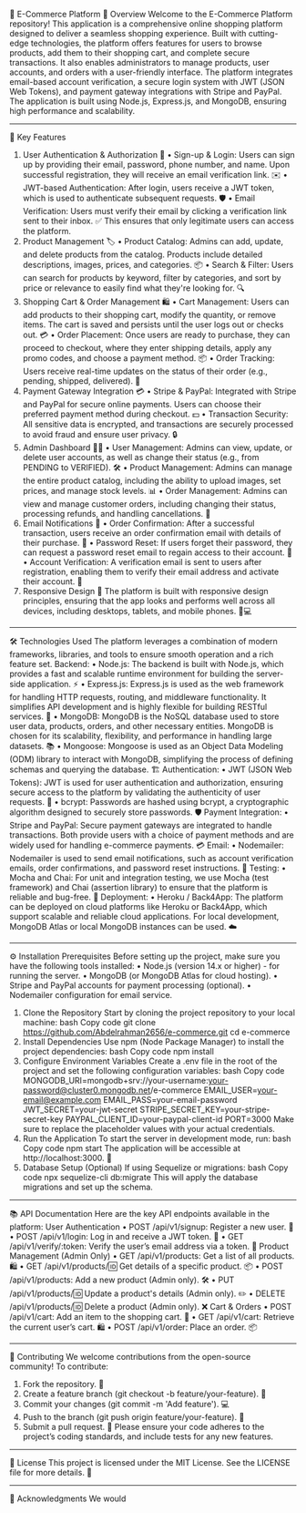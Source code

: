 🛒 E-Commerce Platform
🌟 Overview
Welcome to the E-Commerce Platform repository! This application is a comprehensive online shopping platform designed to deliver a seamless shopping experience. Built with cutting-edge technologies, the platform offers features for users to browse products, add them to their shopping cart, and complete secure transactions. It also enables administrators to manage products, user accounts, and orders with a user-friendly interface.
The platform integrates email-based account verification, a secure login system with JWT (JSON Web Tokens), and payment gateway integrations with Stripe and PayPal. The application is built using Node.js, Express.js, and MongoDB, ensuring high performance and scalability.
________________________________________
🚀 Key Features
1. User Authentication & Authorization 🔐
•	Sign-up & Login: Users can sign up by providing their email, password, phone number, and name. Upon successful registration, they will receive an email verification link. ✉️
•	JWT-based Authentication: After login, users receive a JWT token, which is used to authenticate subsequent requests. 🛡️
•	Email Verification: Users must verify their email by clicking a verification link sent to their inbox. ✅ This ensures that only legitimate users can access the platform.
2. Product Management 🏷️
•	Product Catalog: Admins can add, update, and delete products from the catalog. Products include detailed descriptions, images, prices, and categories. 📦
•	Search & Filter: Users can search for products by keyword, filter by categories, and sort by price or relevance to easily find what they're looking for. 🔍
3. Shopping Cart & Order Management 🛍️
•	Cart Management: Users can add products to their shopping cart, modify the quantity, or remove items. The cart is saved and persists until the user logs out or checks out. 💳
•	Order Placement: Once users are ready to purchase, they can proceed to checkout, where they enter shipping details, apply any promo codes, and choose a payment method. 📦
•	Order Tracking: Users receive real-time updates on the status of their order (e.g., pending, shipped, delivered). 🚚
4. Payment Gateway Integration 💳
•	Stripe & PayPal: Integrated with Stripe and PayPal for secure online payments. Users can choose their preferred payment method during checkout. 💵
•	Transaction Security: All sensitive data is encrypted, and transactions are securely processed to avoid fraud and ensure user privacy. 🔒
5. Admin Dashboard 👨‍💻
•	User Management: Admins can view, update, or delete user accounts, as well as change their status (e.g., from PENDING to VERIFIED). 🛠️
•	Product Management: Admins can manage the entire product catalog, including the ability to upload images, set prices, and manage stock levels. 📊
•	Order Management: Admins can view and manage customer orders, including changing their status, processing refunds, and handling cancellations. 🧾
6. Email Notifications 📧
•	Order Confirmation: After a successful transaction, users receive an order confirmation email with details of their purchase. 🎉
•	Password Reset: If users forget their password, they can request a password reset email to regain access to their account. 🔑
•	Account Verification: A verification email is sent to users after registration, enabling them to verify their email address and activate their account. 🔗
7. Responsive Design 📱
The platform is built with responsive design principles, ensuring that the app looks and performs well across all devices, including desktops, tablets, and mobile phones. 📱💻
________________________________________
🛠️ Technologies Used
The platform leverages a combination of modern frameworks, libraries, and tools to ensure smooth operation and a rich feature set.
Backend:
•	Node.js: The backend is built with Node.js, which provides a fast and scalable runtime environment for building the server-side application. ⚡
•	Express.js: Express.js is used as the web framework for handling HTTP requests, routing, and middleware functionality. It simplifies API development and is highly flexible for building RESTful services. 🔄
•	MongoDB: MongoDB is the NoSQL database used to store user data, products, orders, and other necessary entities. MongoDB is chosen for its scalability, flexibility, and performance in handling large datasets. 📚
•	Mongoose: Mongoose is used as an Object Data Modeling (ODM) library to interact with MongoDB, simplifying the process of defining schemas and querying the database. 🏗️
Authentication:
•	JWT (JSON Web Tokens): JWT is used for user authentication and authorization, ensuring secure access to the platform by validating the authenticity of user requests. 🔑
•	bcrypt: Passwords are hashed using bcrypt, a cryptographic algorithm designed to securely store passwords. 🛡️
Payment Integration:
•	Stripe and PayPal: Secure payment gateways are integrated to handle transactions. Both provide users with a choice of payment methods and are widely used for handling e-commerce payments. 💳
Email:
•	Nodemailer: Nodemailer is used to send email notifications, such as account verification emails, order confirmations, and password reset instructions. 📧
Testing:
•	Mocha and Chai: For unit and integration testing, we use Mocha (test framework) and Chai (assertion library) to ensure that the platform is reliable and bug-free. 🧪
Deployment:
•	Heroku / Back4App: The platform can be deployed on cloud platforms like Heroku or Back4App, which support scalable and reliable cloud applications. For local development, MongoDB Atlas or local MongoDB instances can be used. ☁️
________________________________________
⚙️ Installation
Prerequisites
Before setting up the project, make sure you have the following tools installed:
•	Node.js (version 14.x or higher) - for running the server.
•	MongoDB (or MongoDB Atlas for cloud hosting).
•	Stripe and PayPal accounts for payment processing (optional).
•	Nodemailer configuration for email service.
1. Clone the Repository
Start by cloning the project repository to your local machine:
bash
Copy code
git clone https://github.com/Abdelrahman2656/e-commerce.git
cd e-commerce
2. Install Dependencies
Use npm (Node Package Manager) to install the project dependencies:
bash
Copy code
npm install
3. Configure Environment Variables
Create a .env file in the root of the project and set the following configuration variables:
bash
Copy code
MONGODB_URI=mongodb+srv://your-username:your-password@cluster0.mongodb.net/e-commerce
EMAIL_USER=your-email@example.com
EMAIL_PASS=your-email-password
JWT_SECRET=your-jwt-secret
STRIPE_SECRET_KEY=your-stripe-secret-key
PAYPAL_CLIENT_ID=your-paypal-client-id
PORT=3000
Make sure to replace the placeholder values with your actual credentials.
4. Run the Application
To start the server in development mode, run:
bash
Copy code
npm start
The application will be accessible at http://localhost:3000. 🚀
5. Database Setup (Optional)
If using Sequelize or migrations:
bash
Copy code
npx sequelize-cli db:migrate
This will apply the database migrations and set up the schema.
________________________________________
📚 API Documentation
Here are the key API endpoints available in the platform:
User Authentication
•	POST /api/v1/signup: Register a new user. 📝
•	POST /api/v1/login: Log in and receive a JWT token. 🔑
•	GET /api/v1/verify/:token: Verify the user’s email address via a token. 📧
Product Management (Admin Only)
•	GET /api/v1/products: Get a list of all products. 🛍️
•	GET /api/v1/products/:id: Get details of a specific product. 📦
•	POST /api/v1/products: Add a new product (Admin only). 🛠️
•	PUT /api/v1/products/:id: Update a product's details (Admin only). ✏️
•	DELETE /api/v1/products/:id: Delete a product (Admin only). ❌
Cart & Orders
•	POST /api/v1/cart: Add an item to the shopping cart. 🛒
•	GET /api/v1/cart: Retrieve the current user’s cart. 🛍️
•	POST /api/v1/order: Place an order. 📦
________________________________________
🤝 Contributing
We welcome contributions from the open-source community! To contribute:
1.	Fork the repository. 🍴
2.	Create a feature branch (git checkout -b feature/your-feature). 🌱
3.	Commit your changes (git commit -m 'Add feature'). 💻
4.	Push to the branch (git push origin feature/your-feature). 🚀
5.	Submit a pull request. 🔀
Please ensure your code adheres to the project’s coding standards, and include tests for any new features.
________________________________________
📜 License
This project is licensed under the MIT License. See the LICENSE file for more details. 📜
________________________________________
🙏 Acknowledgments
We would


